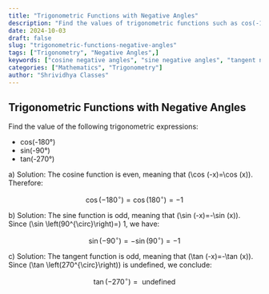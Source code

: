 ```yaml
---
title: "Trigonometric Functions with Negative Angles"
description: "Find the values of trigonometric functions such as cos(-180°), sin(-90°), and tan(-270°)."
date: 2024-10-03
draft: false
slug: "trigonometric-functions-negative-angles"
tags: ["Trigonometry", "Negative Angles",]
keywords: ["cosine negative angles", "sine negative angles", "tangent negative angles", "MathJax in Hugo"]
categories: ["Mathematics", "Trigonometry"]
author: "Shrividhya Classes"
---
```


## Trigonometric Functions with Negative Angles

Find the value of the following trigonometric expressions:

- cos(-180°)
- sin(-90°)
- tan(-270°)

a) Solution: The cosine function is even, meaning that \(\cos (-x)=\cos (x)\). Therefore:

$$
\cos \left(-180^{\circ}\right)=\cos \left(180^{\circ}\right)=-1
$$

b) Solution: The sine function is odd, meaning that \(\sin (-x)=-\sin (x)\). Since \(\sin \left(90^{\circ}\right)=\) 1, we have:

$$
\sin \left(-90^{\circ}\right)=-\sin \left(90^{\circ}\right)=-1
$$

c) Solution: The tangent function is odd, meaning that \(\tan (-x)=-\tan (x)\). Since \(\tan \left(270^{\circ}\right)\) is undefined, we conclude:

$$
\tan \left(-270^{\circ}\right)=\text { undefined }
$$

<!-- MathJax Script for LaTeX Rendering -->
<script src="https://polyfill.io/v3/polyfill.min.js?features=es6"></script>
<script id="MathJax-script" async src="https://cdn.jsdelivr.net/npm/mathjax@3/es5/tex-mml-chtml.js"></script>
